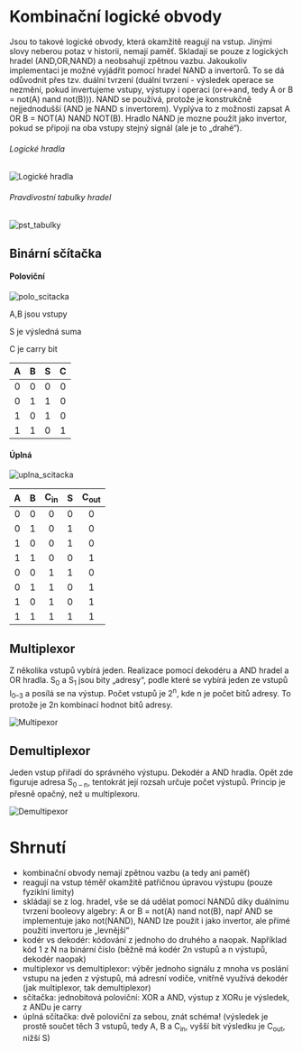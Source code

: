 # Kombinační logické obvody

Jsou to takové logické obvody, která okamžitě reagují na vstup. Jinými slovy neberou potaz v historii, nemají paměť. Skladají se pouze z logických hradel (AND,OR,NAND) a neobsahují zpětnou vazbu. Jakoukoliv implementaci je možné vyjádřit pomocí hradel NAND a invertorů. To se dá odůvodnit přes tzv. duální tvrzení (duální tvrzení - výsledek operace se nezmění, pokud invertujeme vstupy, výstupy i operaci (or↔and, tedy A or B = not(A) nand not(B))). NAND se používá, protože je konstrukčně nejjednodušší (AND je NAND s invertorem). Vyplýva to z možnosti zapsat A OR B = NOT(A) NAND NOT(B). Hradlo NAND je mozne použít jako invertor, pokud se připojí na oba vstupy stejný signál (ale je to „drahé“).


###### Logické hradla
![Logické hradla](https://github.com/HoundMarty/SZZ_2020/blob/master/Hardware%20a%20elektronika/1/log_hradla_znaceni.gif?raw=true "Log. hradla")


###### Pravdivostní tabulky hradel
![pst_tabulky](https://github.com/HoundMarty/SZZ_2020/blob/master/Hardware%20a%20elektronika/1/hradla_tabulka_pravdivostni.png?raw=true "pst_tabulky_log_hradel")


## Binární sčítačka
#### Poloviční
![polo_scitacka](https://github.com/HoundMarty/SZZ_2020/blob/master/Hardware%20a%20elektronika/1/polo_scitacka.png?raw=true "polo_scitacka")

A,B jsou vstupy

S je výsledná suma

C je carry bit

| A | B | S | C |
|:-:|:-:|:-:|:-:|
| 0 | 0 | 0 | 0 |
| 0 | 1 | 1 | 0 |
| 1 | 0 | 1 | 0 |
| 1 | 1 | 0 | 1 |

#### Úplná
![uplna_scitacka](https://github.com/HoundMarty/SZZ_2020/blob/master/Hardware%20a%20elektronika/1/scitacka.png?raw=true "uplna_scitacka")

| A | B | C<sub>in</sub> | S | C<sub>out</sub> |
|:-:|:-:| :-: |:-:| :-:  |
| 0 |	0 |	 0  |	0	| 0    |
| 0	| 1 |	 0  |	1	| 0    |
| 1	| 0 |	 0  |	1	| 0    |
| 1	| 1 |	 0  | 0	| 1    |
| 0	| 0 |	 1	| 1	| 0    |
| 0	| 1 |	 1	| 0	| 1    |
| 1	| 0 |	 1	| 0	| 1    |
| 1	| 1	|  1	| 1	| 1    |

## Multiplexor
Z několika vstupů vybírá jeden. Realizace pomocí dekodéru a AND hradel a OR hradla. S<sub>0</sub> a S<sub>1</sub> jsou bity „adresy“, podle které se vybírá jeden ze vstupů I<sub>0–3</sub> a posílá se na výstup. Počet vstupů je 2<sup>n</sup>, kde n je počet bitů adresy. To protože je 2n kombinací hodnot bitů adresy.

![Multipexor](https://github.com/HoundMarty/SZZ_2020/blob/master/Hardware%20a%20elektronika/1/multiplexor.png?raw=true "Multiplexor")

## Demultiplexor
Jeden vstup přiřadí do správného výstupu. Dekodér a AND hradla. Opět zde figuruje adresa S<sub>0 – n</sub>, tentokrát její rozsah určuje počet výstupů. Princip je přesně opačný, než u multiplexoru.

![Demultipexor](https://github.com/HoundMarty/SZZ_2020/blob/master/Hardware%20a%20elektronika/1/demultiplexor.png?raw=true "Demultiplexor")


# Shrnutí
* kombinační obvody nemají zpětnou vazbu (a tedy ani paměť)
* reagují na vstup téměř okamžitě patřičnou úpravou výstupu (pouze fyziklní limity)
* skládají se z log. hradel, vše se dá udělat pomocí NANDů díky duálnímu tvrzení booleovy algebry: A or B = not(A) nand not(B), např AND se implementuje jako not(NAND), NAND lze použít i jako invertor, ale přímé použití invertoru je „levnější“
* kodér vs dekodér: kódování z jednoho do druhého a naopak. Například kód 1 z N na binární číslo (běžně má kodér 2n vstupů a n výstupů, dekodér naopak)
* multiplexor vs demultiplexor: výběr jednoho signálu z mnoha vs poslání vstupu na jeden z výstupů, má adresní vodiče, vnitřně využívá dekodér (jak multiplexor, tak demultiplexor)
* sčítačka: jednobitová poloviční: XOR a AND, výstup z XORu je výsledek, z ANDu je carry
* úplná sčítačka: dvě poloviční za sebou, znát schéma! (výsledek je prostě součet těch 3 vstupů, tedy A, B a C<sub>in</sub>, vyšší bit výsledku je C<sub>out</sub>, nižší S)
